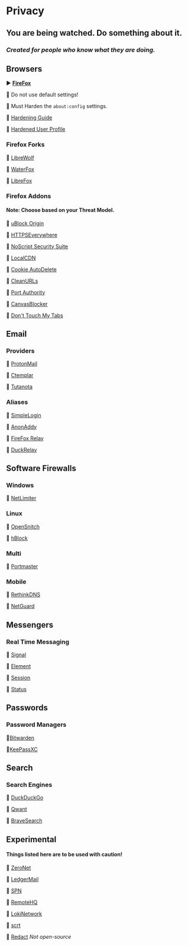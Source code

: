# Privacy  
## You are being watched. Do something about it. 
### *Created for people who know what they are doing.*



## Browsers

▶  [**FireFox**](https://www.mozilla.org)

🔹 Do not use default settings!

🔹 Must Harden the ``about:config`` settings.

🔹  [Hardening Guide](https://chrisx.xyz/blog/yet-another-firefox-hardening-guide/)

🔹 [Hardened User Profile](https://github.com/arkenfox/user.js)


### Firefox Forks

🔹 [LibreWolf](https://librewolf.net/)

🔹 [WaterFox](https://www.waterfox.net/)
   
🔹 [LibreFox](https://github.com/intika/Librefox/)

### Firefox Addons

#### Note: Choose based on your Threat Model.

🔹 [uBlock Origin](https://addons.mozilla.org/en-US/firefox/addon/ublock-origin/)

🔹 [HTTPSEverywhere](https://www.eff.org/deeplinks/2021/09/https-actually-everywhere) 

🔹 [NoScript Security Suite](https://addons.mozilla.org/en-US/firefox/addon/noscript)

🔹 [LocalCDN](https://addons.mozilla.org/en-US/firefox/addon/localcdn-fork-of-decentraleye)

🔹 [Cookie AutoDelete](https://addons.mozilla.org/en-US/firefox/addon/cookie-autodelete)

🔹 [CleanURLs](https://gitlab.com/KevinRoebert/ClearUrls/-/blob/master/README.md)

🔹 [Port Authority](https://addons.mozilla.org/en-US/firefox/addon/port-authority/)

🔹 [CanvasBlocker](https://addons.mozilla.org/en-US/firefox/addon/canvasblocker/)

🔹 [Don't Touch My Tabs](https://addons.mozilla.org/en-US/firefox/addon/dont-touch-my-tabs)


## Email

### Providers

🔹 [ProtonMail](https://protonmail.com)

🔹 [Ctemplar](https://ctemplar.com)

🔹 [Tutanota](https://tutanota.com/)

### Aliases

🔹 [SimpleLogin](https://simplelogin.io/)

🔹 [AnonAddy](https://anonaddy.com/)

🔹 [FireFox Relay](https://relay.firefox.com/)

🔹 [DuckRelay](https://duckduckgo.com/email/choose-address)


## Software Firewalls

### Windows

🔹 [NetLimiter](https://www.netlimiter.com/)

### Linux

🔹 [OpenSnitch](https://github.com/evilsocket/opensnitch)

🔹 [hBlock](https://github.com/hectorm/hblock)

### Multi 
🔹 [Portmaster](https://github.com/Safing/portmaster)

### Mobile

🔹 [RethinkDNS](https://rethinkdns.com/)

🔹 [NetGuard](https://netguard.me/)

## Messengers

### Real Time Messaging

🔹 [Signal](https://signal.org)

🔹 [Element](https://element.io)

🔹 [Session](https://getsession.org)

🔹 [Status](https://status.im)


## Passwords

### Password Managers

🔹[Bitwarden](https://bitwarden.com)

🔹[KeePassXC](https://github.com/keepassxreboot/keepassxc)


## Search

### Search Engines

🔹 [DuckDuckGo](https://duckduckgo.com)

🔹 [Qwant](https://qwant.com)

🔹 [BraveSearch](https://search.brave.com/)



## Experimental
#### Things listed here are to be used with caution!

🔹 [ZeroNet](https://zeronet.io/)

🔹 [LedgerMail](https://ledgermail.io/)

🔹 [SPN](https://safing.io/spn/)

🔹 [RemoteHQ](https://www.remotehq.com/)

🔹 [LokiNetwork](https://loki.network)

🔹 [scrt](https://scrt.link/)

🔹 [Redact](https://redact.dev/) *Not open-source*

